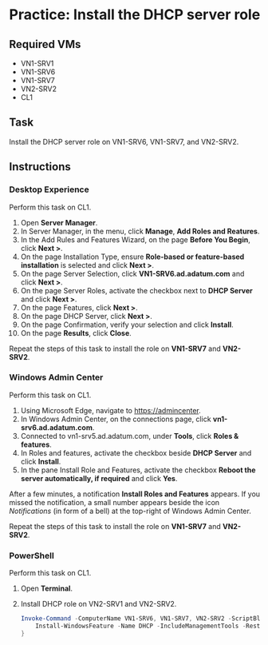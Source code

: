 # Practice: Install the DHCP server role

## Required VMs

* VN1-SRV1
* VN1-SRV6
* VN1-SRV7
* VN2-SRV2
* CL1

## Task

Install the DHCP server role on VN1-SRV6, VN1-SRV7, and VN2-SRV2.

## Instructions

### Desktop Experience

Perform this task on CL1.

1. Open **Server Manager**.
1. In Server Manager, in the menu, click **Manage**, **Add Roles and Reatures**.
1. In the Add Rules and Features Wizard, on the page **Before You Begin**, click **Next >**.
1. On the page Installation Type, ensure **Role-based or feature-based installation** is selected and click **Next >**.
1. On the page Server Selection, click **VN1-SRV6.ad.adatum.com** and click **Next >**.
1. On the page Server Roles, activate the checkbox next to **DHCP Server** and click **Next >**.
1. On the page Features, click **Next >**.
1. On the page DHCP Server, click **Next >**.
1. On the page Confirmation, verify your selection and click **Install**.
1. On the page **Results**, click **Close**.

Repeat the steps of this task to install the role on **VN1-SRV7** and **VN2-SRV2**.

### Windows Admin Center

Perform this task on CL1.

1. Using Microsoft Edge, navigate to <https://admincenter>.
1. In Windows Admin Center, on the connections page, click **vn1-srv6.ad.adatum.com**.
1. Connected to vn1-srv5.ad.adatum.com, under **Tools**, click **Roles & features**.
1. In Roles and features, activate the checkbox beside **DHCP Server** and click **Install**.
1. In the pane Install Role and Features, activate the checkbox **Reboot the server automatically, if required** and click **Yes**.

After a few minutes, a notification **Install Roles and Features** appears. If you missed the notification, a small number appears beside the icon *Notifications* (in form of a bell) at the top-right of Windows Admin Center.

Repeat the steps of this task to install the role on **VN1-SRV7** and **VN2-SRV2**.

### PowerShell

Perform this task on CL1.

1. Open **Terminal**.
1. Install DHCP role on VN2-SRV1 and VN2-SRV2.

    ````powershell
    Invoke-Command -ComputerName VN1-SRV6, VN1-SRV7, VN2-SRV2 -ScriptBlock {
        Install-WindowsFeature -Name DHCP -IncludeManagementTools -Restart 
    }
    ````
